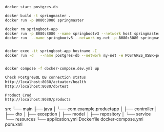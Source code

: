 

```bash
docker start postgres-db

docker build -t springmaster .
docker run -p 8080:8080 springmaster

docker rm springboot-app
docker run -p 8080:8080 --name springbootv3 --network host springmaster
docker run  --name springbootv5 --network my-net -p 8080:8080 springmaster


docker exec -it springboot-app hostname -I
docker run -d   --name postgres-db --network my-net -e POSTGRES_USER=postgres -e POSTGRES_PASSWORD=postgres -e POSTGRES_DB=mydb -p 5432:5432  postgres:15


docker compose -f docker-compose.dev.yml up


```

```bash
Check PostgreSQL DB connection status
http://localhost:8080/actuator/health
http://localhost:8080/db/test
```

```bash
Product Crud
http://localhost:8080/products
```




src
└── main
    ├── java
    │   └── com.example.productapp
    │       ├── controller
    │       ├── dto
    │       ├── exception
    │       ├── model
    │       ├── repository
    │       └── service
    └── resources
        └── application.yml
Dockerfile
docker-compose.yml
pom.xml
